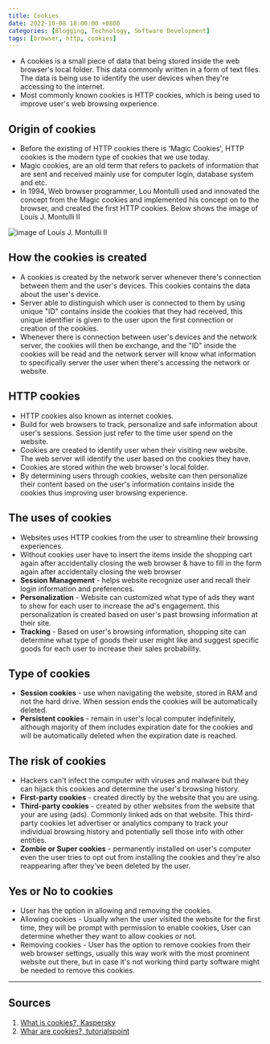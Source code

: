 ```yaml
---
title: Cookies
date: 2022-10-08 18:00:00 +0800
categories: [Blogging, Technology, Software Development]
tags: [browser, http, cookies]
---
```


- A cookies is a small piece of data that being stored inside the web browser's local folder. This data commonly written in a form of text files. The data is being use to identify the user devices when they're accessing to the internet.
- Most commonly known cookies is HTTP cookies, which is being used to improve user's web browsing experience.

## Origin of cookies

- Before the existing of HTTP cookies there is 'Magic Cookies', HTTP cookies is the modern type of cookies that we use today.
- Magic cookies, are an old term that refers to packets of information that are sent and received mainly use for computer login, database system and etc.
- In 1994, Web browser programmer, Lou Montulli used and innovated the concept from the Magic cookies and implemented his concept on to the browser, and created the first HTTP cookies. Below shows the image of Louis J. Montulli II

![image of Louis J. Montulli II](/posts/20221008/loumontulli.jpg)


## How the cookies is created

- A cookies is created by the network server whenever there's connection between them and the user's devices. This cookies contains the data about the user's device.
- Server able to distinguish which user is connected to them by using unique "ID" contains inside the cookies that they had received, this unique identifier is given to the user upon the first connection or creation of the cookies.
- Whenever there is connection between user's devices and the network server, the cookies will then be exchange, and the "ID" inside the cookies will be read and the network server will know what information to specifically server the user when there's accessing the network or website.

## HTTP cookies

- HTTP cookies also known as internet cookies.
- Build for web browsers to track, personalize and safe information about user's sessions. Session just refer to the time user spend on the website.
- Cookies are created to identify user when their visiting new website. The web server will identify the user based on the cookies they have.
- Cookies are stored within the web browser's local folder.
- By determining users through cookies, website can then  personalize their content based on the user's information contains inside the cookies thus improving user browsing experience.

## The uses of cookies

- Websites uses HTTP cookies from the user to streamline their browsing experiences.
- Without cookies user have to insert the items inside the shopping cart again  after accidentally closing the web browser & have to fill in the form again after accidentally closing the web browser
- **Session Management** - helps website recognize user and recall their login information and preferences.
- **Personalization** - Website can customized what type of ads they want to show for each user to increase the ad's engagement. this personalization is created based on user's past browsing information at their site.
- **Tracking** - Based on user's browsing information, shopping site can determine what type of goods their user might like and suggest specific goods for each user to increase their sales probability.

## Type of cookies

- **Session cookies** - use when navigating the website, stored in RAM and not the hard drive. When session ends the cookies will be automatically deleted.
- **Persistent cookies** - remain in user's local computer indefinitely, although majority of them includes expiration date for the cookies and will be automatically deleted when the expiration date is reached.

## The risk of cookies

- Hackers can't infect the computer with viruses and malware but  they can hijack this cookies and determine the user's browsing history.
- **First-party cookies** - created directly by the website that you are using.
- **Third-party cookies** - created by other websites from the website that your are using (ads). Commonly linked ads on that website. This third-party cookies let advertiser or analytics company to track your individual browsing history and potentially sell those info with other entities.
- **Zombie or Super cookies** - permanently installed on user's computer even the user tries to opt out from installing the cookies and they're also reappearing after they've been deleted by the user.

## Yes or No to cookies

- User has the option in allowing and removing the cookies.
- Allowing cookies - Usually when the user visited the website for the first time, they will be prompt with permission to enable cookies, User can determine whether they want to allow cookies or not.
- Removing cookies - User has the option to remove cookies from their web browser settings, usually this way work with the most prominent website out there, but in case it's not working third party software might be needed to remove this cookies.

---

## Sources

1. [What is cookies?, Kaspersky](https://www.kaspersky.com/resource-center/definitions/cookies)
2. [Whar are cookies?, tutorialspoint](https://www.tutorialspoint.com/what-are-cookies)
